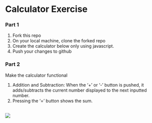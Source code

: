 # Calculator Exercise
### Part 1
1. Fork this repo  
2. On your local machine, clone the forked repo
2. Create the calculator below only using javascript.
3. Push your changes to github

### Part 2
Make the calculator functional  
1. Addition and Subtraction: When the ‘+’ or ‘-’ button is pushed, it adds/subtracts the current number displayed to the next inputted number.  
2. Pressing the ‘=’ button shows the sum.  

<br/>
<img src="https://www.evernote.com/l/AOglMR9LdO9HZJdzDzUDJAn5gS94jVN99LQB/image.png" />




